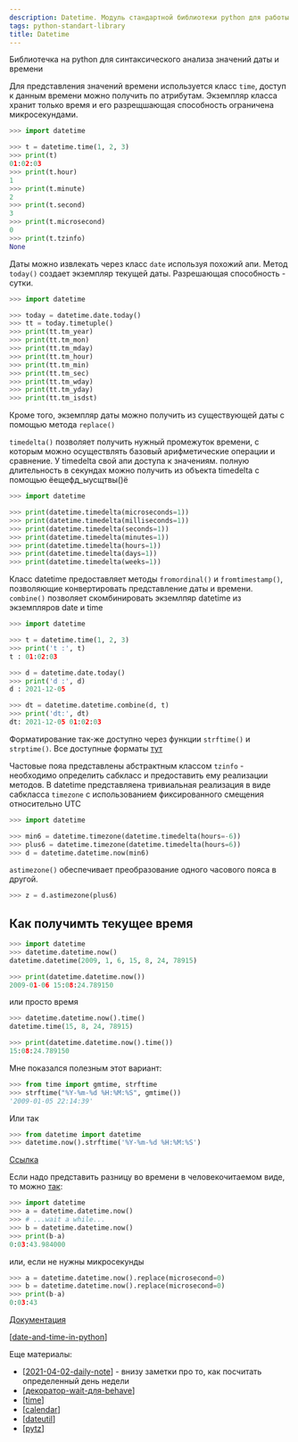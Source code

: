 ```yaml
---
description: Datetime. Модуль стандартной библиотеки python для работы со значениями даты и времни
tags: python-standart-library
title: Datetime
---
```

Библиотечка на python для синтаксического анализа значений даты и времени

Для представления значений времени используется класс `time`, доступ к данным времени можно получить по атрибутам. Экземпляр класса хранит только время и его разрещшающая способность ограничена микросекундами.

```python
>>> import datetime

>>> t = datetime.time(1, 2, 3)
>>> print(t)
01:02:03
>>> print(t.hour)
1
>>> print(t.minute)
2
>>> print(t.second)
3
>>> print(t.microsecond)
0
>>> print(t.tzinfo)
None
```

Даты можно извлекать через класс `date` используя похожий апи. Метод `today()` создает экземпляр текущей даты. Разрешающая способность - сутки.

```python
>>> import datetime

>>> today = datetime.date.today()
>>> tt = today.timetuple()
>>> print(tt.tm_year)
>>> print(tt.tm_mon)
>>> print(tt.tm_mday)
>>> print(tt.tm_hour)
>>> print(tt.tm_min)
>>> print(tt.tm_sec)
>>> print(tt.tm_wday)
>>> print(tt.tm_yday)
>>> print(tt.tm_isdst)
```

Кроме того, экземпляр даты можно получить из существующей даты с помощью метода `replace()`

`timedelta()` позволяет получить нужный промежуток времени, с которым можно осуществлять базовый арифметические операции и сравнение. У timedelta свой апи доступа к значениям. полную длительность в секундах можно получить из объекта timedelta с помощью ёещефд_ыусщтвы()ё

```python
>>> import datetime

>>> print(datetime.timedelta(microseconds=1))
>>> print(datetime.timedelta(milliseconds=1))
>>> print(datetime.timedelta(seconds=1))
>>> print(datetime.timedelta(minutes=1))
>>> print(datetime.timedelta(hours=1))
>>> print(datetime.timedelta(days=1))
>>> print(datetime.timedelta(weeks=1))
```

Класс datetime предоставляет методы `fromordinal()` и `fromtimestamp()`, позволяющие конвертировать представление даты и времени. `combine()` позволяет скомбинировать экземлпяр datetime из экземпляров date и time

```python
>>> import datetime

>>> t = datetime.time(1, 2, 3)
>>> print('t :', t)
t : 01:02:03

>>> d = datetime.date.today()
>>> print('d :', d)
d : 2021-12-05

>>> dt = datetime.datetime.combine(d, t)
>>> print('dt:', dt)
dt: 2021-12-05 01:02:03
```

Форматирование так-же доступно через функции `strftime()` и `strptime()`. Все доступные форматы [тут](https://docs.python.org/3/library/datetime.html?highlight=datetime#strftime-and-strptime-format-codes)

Частовые пояа представлены абстрактным классом `tzinfo` - необходимо определить сабкласс и предоставить ему реализации методов. В datetime представляена тривиальная реализация в виде сабкласса `timezone` с использованием фиксированного смещения относительно UTC

```python
>>> import datetime

>>> min6 = datetime.timezone(datetime.timedelta(hours=-6))
>>> plus6 = datetime.timezone(datetime.timedelta(hours=6))
>>> d = datetime.datetime.now(min6)
```

`astimezone()` обеспечивает преобразование одного часового пояса в другой.

```python
>>> z = d.astimezone(plus6)
```

## Как получимть текущее время

```python
>>> import datetime
>>> datetime.datetime.now()
datetime.datetime(2009, 1, 6, 15, 8, 24, 78915)

>>> print(datetime.datetime.now())
2009-01-06 15:08:24.789150
```

или просто время

```python
>>> datetime.datetime.now().time()
datetime.time(15, 8, 24, 78915)

>>> print(datetime.datetime.now().time())
15:08:24.789150
```

Мне показался полезным этот вариант:

```python
>>> from time import gmtime, strftime
>>> strftime("%Y-%m-%d %H:%M:%S", gmtime())
'2009-01-05 22:14:39'
```

Или так

```python
>>> from datetime import datetime
>>> datetime.now().strftime('%Y-%m-%d %H:%M:%S')
```

[Ссылка](https://stackoverflow.com/a/415525/15966204)

Если надо представить разницу во времени в человекочитаемом виде, то можно [так](https://stackoverflow.com/a/3427051/15966204):

```python
>>> import datetime
>>> a = datetime.datetime.now()
>>> # ...wait a while...
>>> b = datetime.datetime.now()
>>> print(b-a)
0:03:43.984000
```

или, если не нужны микросекунды

```python
>>> a = datetime.datetime.now().replace(microsecond=0)
>>> b = datetime.datetime.now().replace(microsecond=0)
>>> print(b-a)
0:03:43
```

[Документация](https://docs.python.org/3/library/datetime.html?highlight=datetime#module-datetime)

[[date-and-time-in-python]]

Еще материалы:

- [[2021-04-02-daily-note]] - внизу заметки про то, как посчитать определенный день недели
- [[декоратор-wait-для-behave]]
- [[time]]
- [[calendar]]
- [[dateutil]]
- [[pytz]]

[//begin]: # "Autogenerated link references for markdown compatibility"
[date-and-time-in-python]: date-and-time-in-python "Date and time in python"
[2021-04-02-daily-note]: ../posts/2021-04-02-daily-note "Про работу behave и unittest и немного про datetime"
[декоратор-wait-для-behave]: декоратор-wait-для-behave "Декоратор wait для behave"
[time]: time "Time"
[calendar]: calendar "Calendar"
[dateutil]: dateutil "Dateutil"
[pytz]: pytz "Pytz"
[//end]: # "Autogenerated link references"